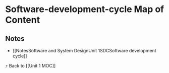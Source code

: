 # Software-development-cycle Map of Content


## Notes
- [[NotesSoftware and System DesignUnit 1SDCSoftware development cycle]]

⤴️ Back to [[Unit 1 MOC]]